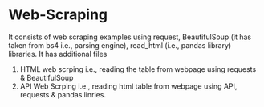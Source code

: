 # Web-Scraping
It consists of web scraping examples using request, BeautifulSoup (it has taken from bs4 i.e., parsing engine), read_html (i.e., pandas library) libraries.
It has additional files
  1. HTML web scrping i.e.,  reading the table from webpage using requests & BeautifulSoup
  2. API Web Scrping i.e., reading html table from webpage using API, requests & pandas linries.
